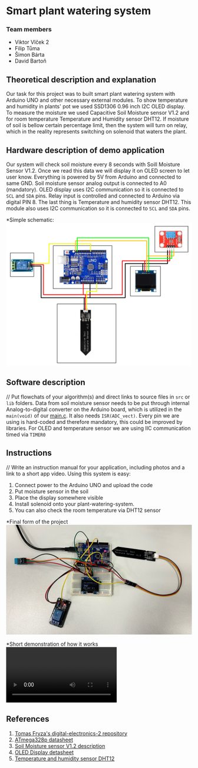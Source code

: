 # Smart plant watering system

### Team members

* Viktor Vlček 2
* Filip Tůma 
* Šimon Bárta 
* David Bartoň 

## Theoretical description and explanation

Our task for this project was to built smart plant watering system with Arduino UNO and other necessary external modules. To show temperature and humidity in plants' pot we used SSD1306 0.96 inch I2C OLED display. To measure the moisture we used Capacitive Soil Moisture sensor V1.2 and for room temperature Temperature and Humidity sensor DHT12. If moisture of soil is bellow certain percentage limit, then the system will turn on relay, which in the reality represents switching on solenoid that waters the plant.

## Hardware description of demo application

Our system will check soil moisture every 8 seconds with Soill Moisture Sensor V1.2. Once we read this data we will display it on OLED screen to let user know. Everything is powered by 5V from Arduino and connected to same GND. Soil moisture sensor analog output is connected to A0 (mandatory). OLED display uses I2C communication so it is connected to `SCL` and `SDA` pins. Relay input is controlled and connected to Arduino via digital PIN 8. The last thing is Temperature and humidity sensor DHT12. This module also uses I2C communication so it is connected to `SCL` and `SDA` pins.

*Simple schematic:
![Schematics](Schematics/UNO_schem.PNG)

## Software description

// Put flowchats of your algorithm(s) and direct links to source files in `src` or `lib` folders.
Data from soil moisture sensor needs to be put through internal Analog-to-digital converter on the Arduino board, which is utilized in the `main(void)` of our [main.c](src/main.c). It also needs `ISR(ADC_vect)`. Every pin we are using is hard-coded and therefore mandatory, this could be improved by libraries. For OLED and temperature sensor we are using IIC communication timed via `TIMER0`


## Instructions

// Write an instruction manual for your application, including photos and a link to a short app video.
Using this system is easy:
1. Connect power to the Arduino UNO and upload the code
2. Put moisture sensor in the soil
3. Place the display somewhere visible
4. Install solenoid onto your plant-watering-system.
5. You can also check the room temperature via DHT12 sensor

*Final form of the project
![Photos](Photos/Completed%20project.jpeg)

*Short demonstration of how it works
![Photos](Photos/Test_soil%20moisture%20sensor.mov)

## References

1. [Tomas Fryza's digital-electronics-2 repository](https://github.com/tomas-fryza/digital-electronics-2/tree/master)
2. [ATmega328p datasheet](https://ww1.microchip.com/downloads/en/DeviceDoc/Atmel-7810-Automotive-Microcontrollers-ATmega328P_Datasheet.pdf)
3. [Soil Moisture sensor V1.2 description](https://www.robotics.org.za/CAP-SW-12)
4. [OLED Display detasheet](https://cdn-shop.adafruit.com/datasheets/SSD1306.pdf)
5. [Temperature and humidity sensor DHT12](https://datasheetspdf.com/pdf-file/1147840/Aosong/DHT12/1)
